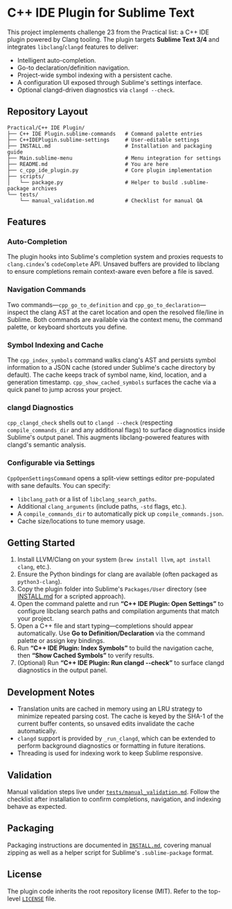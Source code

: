 # C++ IDE Plugin for Sublime Text

This project implements challenge 23 from the Practical list: a C++ IDE plugin powered by Clang tooling. The plugin targets **Sublime Text 3/4** and integrates `libclang`/`clangd` features to deliver:

- Intelligent auto-completion.
- Go-to declaration/definition navigation.
- Project-wide symbol indexing with a persistent cache.
- A configuration UI exposed through Sublime's settings interface.
- Optional clangd-driven diagnostics via `clangd --check`.

## Repository Layout

```
Practical/C++ IDE Plugin/
├── C++ IDE Plugin.sublime-commands   # Command palette entries
├── C++IDEPlugin.sublime-settings     # User-editable settings
├── INSTALL.md                        # Installation and packaging guide
├── Main.sublime-menu                 # Menu integration for settings
├── README.md                         # You are here
├── c_cpp_ide_plugin.py               # Core plugin implementation
├── scripts/
│   └── package.py                    # Helper to build .sublime-package archives
└── tests/
    └── manual_validation.md          # Checklist for manual QA
```

## Features

### Auto-Completion
The plugin hooks into Sublime's completion system and proxies requests to `clang.cindex`'s `codeComplete` API. Unsaved buffers are provided to libclang to ensure completions remain context-aware even before a file is saved.

### Navigation Commands
Two commands—`cpp_go_to_definition` and `cpp_go_to_declaration`—inspect the clang AST at the caret location and open the resolved file/line in Sublime. Both commands are available via the context menu, the command palette, or keyboard shortcuts you define.

### Symbol Indexing and Cache
The `cpp_index_symbols` command walks clang's AST and persists symbol information to a JSON cache (stored under Sublime's cache directory by default). The cache keeps track of symbol name, kind, location, and a generation timestamp. `cpp_show_cached_symbols` surfaces the cache via a quick panel to jump across your project.

### clangd Diagnostics
`cpp_clangd_check` shells out to `clangd --check` (respecting `compile_commands_dir` and any additional flags) to surface diagnostics inside Sublime's output panel. This augments libclang-powered features with clangd's semantic analysis.

### Configurable via Settings
`CppOpenSettingsCommand` opens a split-view settings editor pre-populated with sane defaults. You can specify:

- `libclang_path` or a list of `libclang_search_paths`.
- Additional `clang_arguments` (include paths, `-std` flags, etc.).
- A `compile_commands_dir` to automatically pick up `compile_commands.json`.
- Cache size/locations to tune memory usage.

## Getting Started

1. Install LLVM/Clang on your system (`brew install llvm`, `apt install clang`, etc.).
2. Ensure the Python bindings for clang are available (often packaged as `python3-clang`).
3. Copy the plugin folder into Sublime's `Packages/User` directory (see [INSTALL.md](./INSTALL.md) for a scripted approach).
4. Open the command palette and run **“C++ IDE Plugin: Open Settings”** to configure libclang search paths and compilation arguments that match your project.
5. Open a C++ file and start typing—completions should appear automatically. Use **Go to Definition/Declaration** via the command palette or assign key bindings.
6. Run **“C++ IDE Plugin: Index Symbols”** to build the navigation cache, then **“Show Cached Symbols”** to verify results.
7. (Optional) Run **“C++ IDE Plugin: Run clangd --check”** to surface clangd diagnostics in the output panel.

## Development Notes

- Translation units are cached in memory using an LRU strategy to minimize repeated parsing cost. The cache is keyed by the SHA-1 of the current buffer contents, so unsaved edits invalidate the cache automatically.
- `clangd` support is provided by `_run_clangd`, which can be extended to perform background diagnostics or formatting in future iterations.
- Threading is used for indexing work to keep Sublime responsive.

## Validation

Manual validation steps live under [`tests/manual_validation.md`](./tests/manual_validation.md). Follow the checklist after installation to confirm completions, navigation, and indexing behave as expected.

## Packaging

Packaging instructions are documented in [`INSTALL.md`](./INSTALL.md), covering manual zipping as well as a helper script for Sublime's `.sublime-package` format.

## License

The plugin code inherits the root repository license (MIT). Refer to the top-level [`LICENSE`](../../LICENSE) file.
